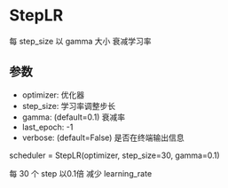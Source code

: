 # StepLR

每 step_size 以 gamma 大小 衰减学习率

## 参数
- optimizer: 优化器
- step_size: 学习率调整步长
- gamma: (default=0.1)  衰减率
- last_epoch: -1
- verbose: (default=False) 是否在终端输出信息

scheduler = StepLR(optimizer, step_size=30, gamma=0.1)

每 30 个 step 以0.1倍 减少 learning_rate